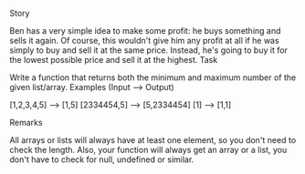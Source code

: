 Story

Ben has a very simple idea to make some profit: he buys something and sells it again. Of course, this wouldn't give him any profit at all if he was simply to buy and sell it at the same price. Instead, he's going to buy it for the lowest possible price and sell it at the highest.
Task

Write a function that returns both the minimum and maximum number of the given list/array.
Examples (Input --> Output)

[1,2,3,4,5] --> [1,5]
[2334454,5] --> [5,2334454]
[1]         --> [1,1]

Remarks

All arrays or lists will always have at least one element, so you don't need to check the length. Also, your function will always get an array or a list, you don't have to check for null, undefined or similar.
